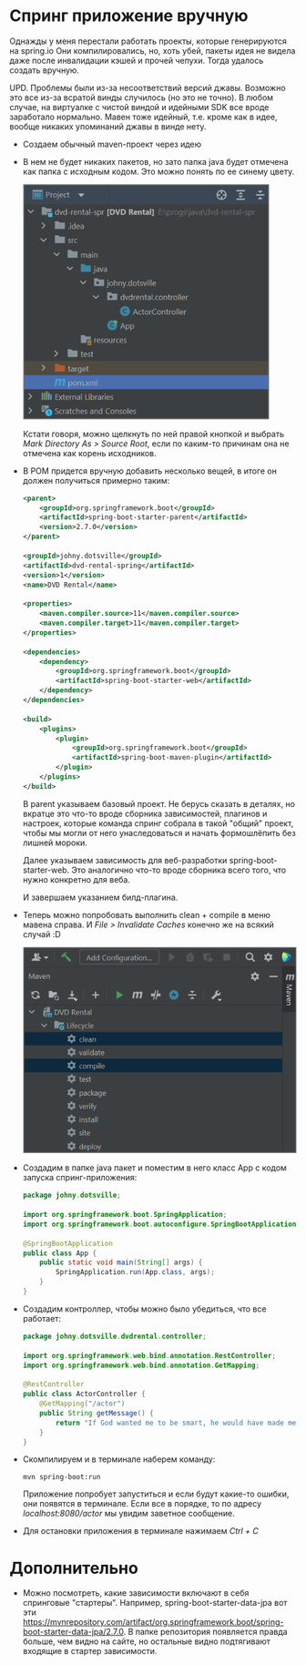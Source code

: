 # Спринг приложение вручную

Однажды у меня перестали работать проекты, которые генерируются на spring.io Они компилировались, но, хоть убей, пакеты идея не видела даже после инвалидации кэшей и прочей чепухи. Тогда удалось создать вручную.

UPD. Проблемы были из-за несоответствий версий джавы. Возможно это все из-за всратой винды случилось (но это не точно). В любом случае, на виртуалке с чистой виндой и идейными SDK все вроде заработало нормально. Мавен тоже идейный, т.е. кроме как в идее, вообще никаких упоминаний джавы в винде нету.

* Создаем обычный maven-проект через идею

* В нем не будет никаких пакетов, но зато папка java будет отмечена как папка с исходным кодом. Это можно понять по ее синему цвету.

  <img src="img/image-20220622175625020.png" alt="image-20220622175625020" style="zoom:80%;" />

  Кстати говоря, можно щелкнуть по ней правой кнопкой и выбрать *Mark Directory As > Source Root*, если по каким-то причинам она не отмечена как корень исходников.

* В POM придется вручную добавить несколько вещей, в итоге он должен получиться примерно таким:

  ```xml
  <parent>
      <groupId>org.springframework.boot</groupId>
      <artifactId>spring-boot-starter-parent</artifactId>
      <version>2.7.0</version>
  </parent>
  
  <groupId>johny.dotsville</groupId>
  <artifactId>dvd-rental-spring</artifactId>
  <version>1</version>
  <name>DVD Rental</name>
  
  <properties>
      <maven.compiler.source>11</maven.compiler.source>
      <maven.compiler.target>11</maven.compiler.target>
  </properties>
  
  <dependencies>
      <dependency>
          <groupId>org.springframework.boot</groupId>
          <artifactId>spring-boot-starter-web</artifactId>
      </dependency>
  </dependencies>
  
  <build>
      <plugins>
          <plugin>
              <groupId>org.springframework.boot</groupId>
              <artifactId>spring-boot-maven-plugin</artifactId>
          </plugin>
      </plugins>
  </build>
  ```

  В parent указываем базовый проект. Не берусь сказать в деталях, но вкратце это что-то вроде сборника зависимостей, плагинов и настроек, которые команда спринг собрала в такой "общий" проект, чтобы мы могли от него унаследоваться и начать формошлёпить без лишней мороки.

  Далее указываем зависимость для веб-разработки spring-boot-starter-web. Это аналогично что-то вроде сборника всего того, что нужно конкретно для веба.

  И завершаем указанием билд-плагина.

* Теперь можно попробовать выполнить clean + compile в меню мавена справа. И *File > Invalidate Caches* конечно же на всякий случай :D

  <img src="img/image-20220622181038017.png" alt="image-20220622181038017" style="zoom:80%;" />

* Создадим в папке java пакет и поместим в него класс App с кодом запуска спринг-приложения:

  ```java
  package johny.dotsville;
  
  import org.springframework.boot.SpringApplication;
  import org.springframework.boot.autoconfigure.SpringBootApplication;
  
  @SpringBootApplication
  public class App {
      public static void main(String[] args) {
          SpringApplication.run(App.class, args);
      }
  }
  ```

* Создадим контроллер, чтобы можно было убедиться, что все работает:

  ```java
  package johny.dotsville.dvdrental.controller;
  
  import org.springframework.web.bind.annotation.RestController;
  import org.springframework.web.bind.annotation.GetMapping;
  
  @RestController
  public class ActorController {
      @GetMapping("/actor")
      public String getMessage() {
          return "If God wanted me to be smart, he would have made me born this way";
      }
  }
  ```

* Скомпилируем и в терминале наберем команду:

  ```
  mvn spring-boot:run
  ```

  Приложение попробует запуститься и если будут какие-то ошибки, они появятся в терминале. Если все в порядке, то по адресу *localhost:8080/actor* мы увидим заветное сообщение.
  
* Для остановки приложения в терминале нажимаем *Ctrl + C*

# Дополнительно

* Можно посмотреть, какие зависимости включают в себя спринговые "стартеры". Например, spring-boot-starter-data-jpa вот эти https://mvnrepository.com/artifact/org.springframework.boot/spring-boot-starter-data-jpa/2.7.0. В папке репозитория появляется правда больше, чем видно на сайте, но остальные видно подтягивают входящие в стартер зависимости.